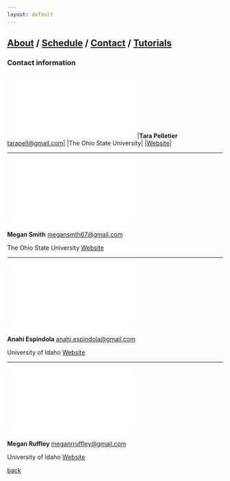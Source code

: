 ```yaml
---
layout: default
---
```

## [About](index.md) / [Schedule](./Schedule.html) / [Contact](./Contact.html) / [Tutorials](./Tutorials.html)

### Contact information

![Tara](./assets/img/Tara.pdf)
|**Tara Pelletier** tarapell@gmail.com| |The Ohio State University| |[Website](https://sites.google.com/site/taraapelletier/)|
* * *


![Megan1](./assets/img/Megan1.pdf)

**Megan Smith** megansmth67@gmail.com

The Ohio State University [Website](https://carstenslab.osu.edu/people.html)
* * *


![Anahi](./assets/img/Anahi.pdf)

**Anahi Espindola** anahi.espindola@gmail.com

University of Idaho [Website](http://anahiespindola.github.io/about-me.html)
* * *


![Megan0](./assets/img/Megan0.pdf)

**Megan Ruffley** meganrruffley@gmail.com

University of Idaho [Website](https://meganruffley.weebly.com)

[back](./)
